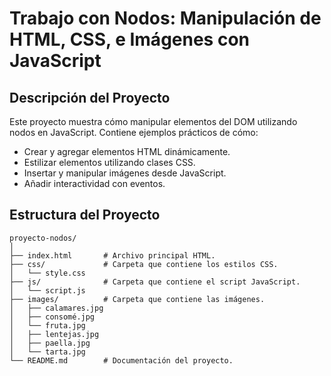 # Trabajo con Nodos: Manipulación de HTML, CSS, e Imágenes con JavaScript

## Descripción del Proyecto

Este proyecto muestra cómo manipular elementos del DOM utilizando nodos en JavaScript. Contiene ejemplos prácticos de cómo:

- Crear y agregar elementos HTML dinámicamente.
- Estilizar elementos utilizando clases CSS.
- Insertar y manipular imágenes desde JavaScript.
- Añadir interactividad con eventos.

## Estructura del Proyecto

```plaintext
proyecto-nodos/
│
├── index.html       # Archivo principal HTML.
├── css/             # Carpeta que contiene los estilos CSS.
│   └── style.css
├── js/              # Carpeta que contiene el script JavaScript.
│   └── script.js
├── images/          # Carpeta que contiene las imágenes.
│   ├── calamares.jpg
│   ├── consomé.jpg
│   └── fruta.jpg
│   ├── lentejas.jpg
│   ├── paella.jpg
│   └── tarta.jpg
└── README.md        # Documentación del proyecto.

